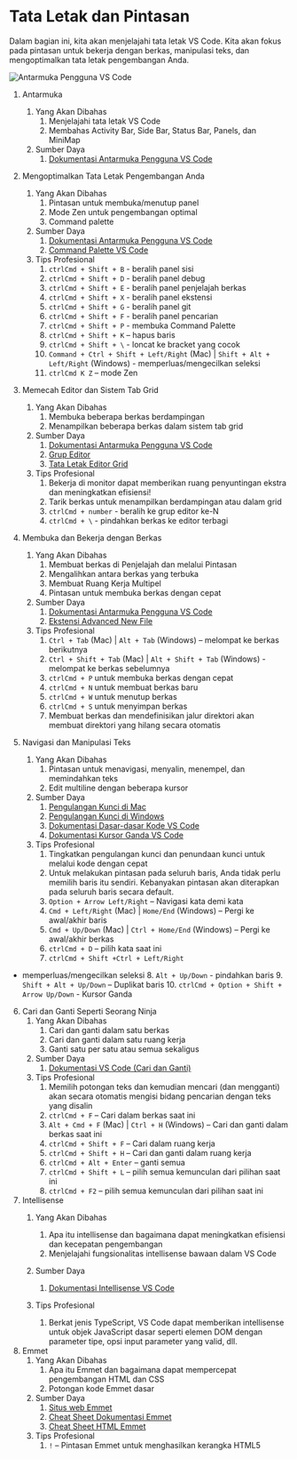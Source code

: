 # Tata Letak dan Pintasan

Dalam bagian ini, kita akan menjelajahi tata letak VS Code. Kita akan fokus pada pintasan untuk bekerja dengan berkas, manipulasi teks, dan mengoptimalkan tata letak pengembangan Anda.

![Antarmuka Pengguna VS Code](../interface.png)

1. Antarmuka
    1. Yang Akan Dibahas
        1. Menjelajahi tata letak VS Code
        2. Membahas Activity Bar, Side Bar, Status Bar, Panels, dan MiniMap
    2. Sumber Daya
        1. [Dokumentasi Antarmuka Pengguna VS Code](https://code.visualstudio.com/docs/getstarted/userinterface)

2. Mengoptimalkan Tata Letak Pengembangan Anda
    1. Yang Akan Dibahas
        1. Pintasan untuk membuka/menutup panel
        2. Mode Zen untuk pengembangan optimal
        3. Command palette
    2. Sumber Daya
        1. [Dokumentasi Antarmuka Pengguna VS Code](https://code.visualstudio.com/docs/getstarted/userinterface)
        2. [Command Palette VS Code](https://code.visualstudio.com/docs/getstarted/userinterface#_command-palette)
    3. Tips Profesional
        1. `ctrlCmd + Shift + B` - beralih panel sisi
        2. `ctrlCmd + Shift + D` - beralih panel debug
        3. `ctrlCmd + Shift + E` - beralih panel penjelajah berkas
        4. `ctrlCmd + Shift + X` - beralih panel ekstensi
        5. `ctrlCmd + Shift + G` - beralih panel git
        6. `ctrlCmd + Shift + F` - beralih panel pencarian
        7. `ctrlCmd + Shift + P` - membuka Command Palette
        8. `ctrlCmd + Shift + K` – hapus baris
        9. `ctrlCmd + Shift + \` - loncat ke bracket yang cocok
        10. `Command + Ctrl + Shift + Left/Right` (Mac) | `Shift + Alt + Left/Right` (Windows)  - memperluas/mengecilkan seleksi
        11. `ctrlCmd K Z` – mode Zen
3. Memecah Editor dan Sistem Tab Grid
    1. Yang Akan Dibahas
        1. Membuka beberapa berkas berdampingan
        2. Menampilkan beberapa berkas dalam sistem tab grid
    2. Sumber Daya
        1. [Dokumentasi Antarmuka Pengguna VS Code](https://code.visualstudio.com/docs/getstarted/userinterface)
        2. [Grup Editor](https://code.visualstudio.com/docs/getstarted/userinterface#_editor-groups)
        3. [Tata Letak Editor Grid](https://code.visualstudio.com/docs/getstarted/userinterface#_grid-editor-layout)
    3. Tips Profesional
        1. Bekerja di monitor dapat memberikan ruang penyuntingan ekstra dan meningkatkan efisiensi!
        2. Tarik berkas untuk menampilkan berdampingan atau dalam grid
        3. `ctrlCmd + number` - beralih ke grup editor ke-N
        4. `ctrlCmd + \` - pindahkan berkas ke editor terbagi
4. Membuka dan Bekerja dengan Berkas
    1. Yang Akan Dibahas
        1. Membuat berkas di Penjelajah dan melalui Pintasan
        2. Mengalihkan antara berkas yang terbuka
        3. Membuat Ruang Kerja Multipel
        4. Pintasan untuk membuka berkas dengan cepat
    2. Sumber Daya
        1. [Dokumentasi Antarmuka Pengguna VS Code](https://code.visualstudio.com/docs/getstarted/userinterface)
        2. [Ekstensi Advanced New File](https://marketplace.visualstudio.com/items?itemName=patbenatar.advanced-new-file)
    3. Tips Profesional
        1. `Ctrl + Tab` (Mac) | `Alt + Tab` (Windows) – melompat ke berkas berikutnya
        2. `Ctrl + Shift + Tab` (Mac) | `Alt + Shift + Tab`  (Windows) - melompat ke berkas sebelumnya
        3. `ctrlCmd + P` untuk membuka berkas dengan cepat
        4. `ctrlCmd + N` untuk membuat berkas baru
        5. `ctrlCmd + W` untuk menutup berkas
        6. `ctrlCmd + S` untuk menyimpan berkas
        7. Membuat berkas dan mendefinisikan jalur direktori akan membuat direktori yang hilang secara otomatis
5. Navigasi dan Manipulasi Teks
    1. Yang Akan Dibahas
        1. Pintasan untuk menavigasi, menyalin, menempel, dan memindahkan teks
        2. Edit multiline dengan beberapa kursor
    2. Sumber Daya
        1. [Pengulangan Kunci di Mac](https://support.apple.com/kb/PH26213?locale=en_US)
        2. [Pengulangan Kunci di Windows](https://www.dummies.com/computers/pcs/set-your-keyboards-repeat-delay-and-repeat-rate/)
        3. [Dokumentasi Dasar-dasar Kode VS Code](https://code.visualstudio.com/docs/editor/codebasics)
        4. [Dokumentasi Kursor Ganda VS Code](https://code.visualstudio.com/docs/editor/codebasics#_multiple-selections-multicursor)
    3. Tips Profesional
        1. Tingkatkan pengulangan kunci dan penundaan kunci untuk melalui kode dengan cepat
        2. Untuk melakukan pintasan pada seluruh baris, Anda tidak perlu memilih baris itu sendiri. Kebanyakan pintasan akan diterapkan pada seluruh baris secara default.
        3. `Option + Arrow Left/Right` – Navigasi kata demi kata
        4. `Cmd + Left/Right`  (Mac) | `Home/End`  (Windows) – Pergi ke awal/akhir baris
        5. `Cmd + Up/Down`  (Mac) | `Ctrl + Home/End`  (Windows) – Pergi ke awal/akhir berkas
        6. `ctrlCmd + D` – pilih kata saat ini
        7. `ctrlCmd + Shift +Ctrl + Left/Right`

  - memperluas/mengecilkan seleksi
        8. `Alt + Up/Down`  - pindahkan baris
        9. `Shift + Alt + Up/Down` – Duplikat baris
        10. `ctrlCmd + Option + Shift + Arrow Up/Down`  - Kursor Ganda
6. Cari dan Ganti Seperti Seorang Ninja
    1. Yang Akan Dibahas
        1. Cari dan ganti dalam satu berkas
        2. Cari dan ganti dalam satu ruang kerja
        3. Ganti satu per satu atau semua sekaligus
    2. Sumber Daya
        1. [Dokumentasi VS Code (Cari dan Ganti)](https://code.visualstudio.com/docs/editor/codebasics)
    3. Tips Profesional
        1. Memilih potongan teks dan kemudian mencari (dan mengganti) akan secara otomatis mengisi bidang pencarian dengan teks yang disalin
        2. `ctrlCmd + F` – Cari dalam berkas saat ini
        3. `Alt + Cmd + F` (Mac) | `Ctrl + H` (Windows) – Cari dan ganti dalam berkas saat ini
        4. `ctrlCmd + Shift + F` – Cari dalam ruang kerja
        5. `ctrlCmd + Shift + H` – Cari dan ganti dalam ruang kerja
        6. `ctrlCmd + Alt + Enter` – ganti semua
        7. `ctrlCmd + Shift + L` – pilih semua kemunculan dari pilihan saat ini
        8. `ctrlCmd + F2` – pilih semua kemunculan dari pilihan saat ini
7. Intellisense
    1. Yang Akan Dibahas
        1. Apa itu intellisense dan bagaimana dapat meningkatkan efisiensi dan kecepatan pengembangan
        2. Menjelajahi fungsionalitas intellisense bawaan dalam VS Code
    2. Sumber Daya
        1. [Dokumentasi Intellisense VS Code](https://code.visualstudio.com/docs/editor/intellisense)

    3. Tips Profesional
        1. Berkat jenis TypeScript, VS Code dapat memberikan intellisense untuk objek JavaScript dasar seperti elemen DOM dengan parameter tipe, opsi input parameter yang valid, dll.
8. Emmet
    1. Yang Akan Dibahas
        1. Apa itu Emmet dan bagaimana dapat mempercepat pengembangan HTML dan CSS
        2. Potongan kode Emmet dasar
    2. Sumber Daya
        1. [Situs web Emmet](https://emmet.io/)
        2. [Cheat Sheet Dokumentasi Emmet](https://docs.emmet.io/cheat-sheet/)
        3. [Cheat Sheet HTML Emmet](https://github.com/jamesqquick/emmet-html-snippets-cheatsheet)
    3. Tips Profesional
        1. `!` – Pintasan Emmet untuk menghasilkan kerangka HTML5
